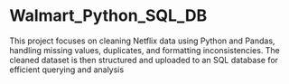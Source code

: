 # Walmart_Python_SQL_DB
This project focuses on cleaning Netflix data using Python and Pandas, handling missing values, duplicates, and formatting inconsistencies. The cleaned dataset is then structured and uploaded to an SQL database for efficient querying and analysis
